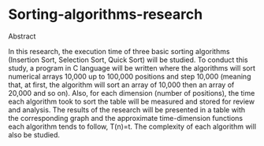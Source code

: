 # Sorting-algorithms-research
Abstract

In this research, the execution time of three basic sorting algorithms (Insertion Sort, Selection Sort, Quick Sort) will be studied. To conduct this study, a program in C language will be written where the algorithms will sort numerical arrays 10,000 up to 100,000 positions and step 10,000 (meaning that, at first, the algorithm will sort an array of 10,000 then an array of 20,000 and so on). Also, for each dimension (number of positions), the time each algorithm took to sort the table will be measured and stored for review and analysis. The results of the research will be presented in a table with the corresponding graph and the approximate time-dimension functions each algorithm tends to follow, T(n)=t. The complexity of each algorithm will also be studied.

